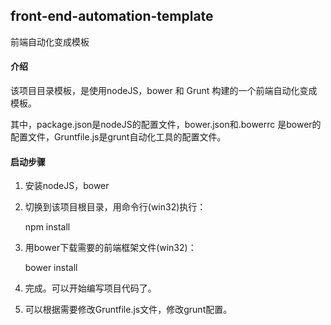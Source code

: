 ## front-end-automation-template
前端自动化变成模板

#### 介绍

该项目目录模板，是使用nodeJS，bower 和 Grunt 构建的一个前端自动化变成模板。

其中，package.json是nodeJS的配置文件，bower.json和.bowerrc 是bower的配置文件，Gruntfile.js是grunt自动化工具的配置文件。

#### 启动步骤
1. 安装nodeJS，bower

2. 切换到该项目根目录，用命令行(win32)执行：

    npm install

3. 用bower下载需要的前端框架文件(win32)：

    bower install

4. 完成。可以开始编写项目代码了。

5. 可以根据需要修改Gruntfile.js文件，修改grunt配置。
